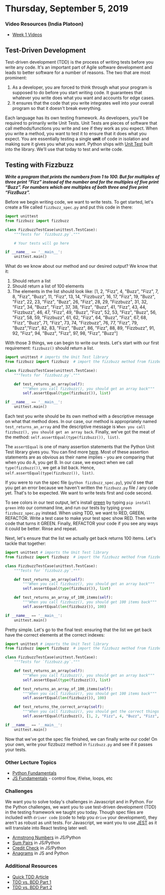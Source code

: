 Thursday, September 5, 2019
======================
### Video Resources (India Platoon)
- [Week 1 Videos](https://www.youtube.com/playlist?list=PLu0CiQ7bzwEQbhg6rzm8h41r4c08KNij0)

## Test-Driven Development
Test-driven development (TDD) is the process of writing tests before you write any code. It's an important part of Agile software development and leads to better software for a number of reasons. The two that are most prominent:
1. As a developer, you are forced to think through what your program is supposed to do before you start writing code. It guarantees that whatever you write does what you want and accounts for edge cases.
2. It ensures that the code that you write integrates well into your overall program so that it doesn't break everything.

Each language has its own testing framework. As developers, you'll be required to primarily write Unit Tests. Unit Tests are pieces of software that call methods/functions you write and see if they work as you expect. When you write a method, you want to test it to ensure that it does what you expect. You are essentially testing a single **unit** of code in isolation and making sure it gives you what you want. Python ships with [Unit Test](https://docs.python.org/3/library/unittest.html) built into the library. We'll use that today to test and write code.

## Testing with Fizzbuzz
**_Write a program that prints the numbers from 1 to 100. But for multiples of three print “Fizz” instead of the number and for the multiples of five print “Buzz”. For numbers which are multiples of both three and five print “FizzBuzz”._**

Before we begin writing code, we want to write tests. To get started, let's create a file called `fizzbuzz_spec.py` and put this code in there:

```python
import unittest
from fizzbuzz import fizzbuzz

class FizzbuzzTestCase(unittest.TestCase):
    """Tests for `fizzbuzz.py`."""

    # Your tests will go here

if __name__ == '__main__':
    unittest.main()
```

What do we know about our method and our desired output? We know that it:
1. Should return a list
2. Should return a list of 100 elements
3. The elements in the list should look like:
  [1, 2, "Fizz", 4, "Buzz", "Fizz", 7, 8, "Fizz", "Buzz", 11, "Fizz", 13, 14, "Fizzbuzz", 16, 17, "Fizz", 19, "Buzz", "Fizz", 22, 23, "Fizz", "Buzz", 26, "Fizz", 28, 29, "Fizzbuzz", 31, 32, "Fizz", 34, "Buzz", "Fizz", 37, 38, "Fizz", "Buzz", 41, "Fizz", 43, 44, "Fizzbuzz", 46, 47, "Fizz", 49, "Buzz", "Fizz", 52, 53, "Fizz", "Buzz", 56, "Fizz", 58, 59, "Fizzbuzz", 61, 62, "Fizz", 64, "Buzz", "Fizz", 67, 68, "Fizz", "Buzz", 71, "Fizz", 73, 74, "Fizzbuzz", 76, 77, "Fizz", 79, "Buzz","Fizz", 82, 83, "Fizz", "Buzz", 86, "Fizz", 88, 89, "Fizzbuzz", 91, 92, "Fizz", 94, "Buzz", "Fizz", 97, 98, "Fizz", "Buzz"]

With those 3 things, we can begin to write our tests. Let's start with our first requirement: `fizzbuzz()` should return a list.

```python
import unittest # imports the Unit Test library
from fizzbuzz import fizzbuzz  # import the fizzbuzz method from fizzbuzz.py

class FizzbuzzTestCase(unittest.TestCase):
    """Tests for `fizzbuzz.py`."""

    def test_returns_an_array(self):
        """When you call fizzbuzz(), you should get an array back"""
        self.assertEqual(type(fizzbuzz()), list)

if __name__ == '__main__':
    unittest.main()
```

Each test you write should be its own method with a descriptive message on what that method does. In our case, our method is appropriately named `test_returns_an_array` and the descriptive message is `When you call fizzbuzz(), you should get an array back`. Finally, we've got the meat of the method: `self.assertEqual(type(fizzbuzz()), list)`.

The `assertEqual` is one of many assertion statements that the Python Unit Test library gives you. You can find more [here](https://docs.python.org/3/library/unittest.html#assert-methods). Most of these assertion statements are as obvious as their name implies - you are comparing that when you do A, you get B. In our case, we expect when we call `type(fizzbuzz())`, we get a list back. Hence, `self.assertEqual(type(fizzbuzz()), list)`.

If you were to run the spec file (`python fizzbuzz_spec.py`), you'd see that you get an error because we haven't written the `fizzbuzz.py` file / any code yet. That's to be expected. We want to write tests first and code second.

To see colors in our test output, let's install [green](https://github.com/CleanCut/green) by typing `pip install green` into our command line, and run our tests by typing `green fizzbuzz_spec.py` instead. When using TDD, we want to RED, GREEN, REFACTOR. Write a test case to make your test spec show RED. Then write code that turns it GREEN. Finally, REFACTOR your code if you see any ways it could be better. Rinse and repeat.

Next, let's ensure that the list we actually get back returns 100 items. Let's tackle that together:

```python
import unittest # imports the Unit Test library
from fizzbuzz import fizzbuzz  # import the fizzbuzz method from fizzbuzz.py

class FizzbuzzTestCase(unittest.TestCase):
    """Tests for `fizzbuzz.py`."""

    def test_returns_an_array(self):
        """When you call fizzbuzz(), you should get an array back"""
        self.assertEqual(type(fizzbuzz()), list)

    def test_returns_an_array_of_100_items(self):
        """When you call fizzbuzz(), you should get 100 items back"""
        self.assertEqual(len(fizzbuzz()), 100)

if __name__ == '__main__':
    unittest.main()
```

Pretty simple. Let's go to the final test: ensuring that the list we get back have the correct elements at the correct indexes:

```python
import unittest # imports the Unit Test library
from fizzbuzz import fizzbuzz  # import the fizzbuzz method from fizzbuzz.py

class FizzbuzzTestCase(unittest.TestCase):
    """Tests for `fizzbuzz.py`."""

    def test_returns_an_array(self):
        """When you call fizzbuzz(), you should get an array back"""
        self.assertEqual(type(fizzbuzz()), list)

    def test_returns_an_array_of_100_items(self):
        """When you call fizzbuzz(), you should get 100 items back"""
        self.assertEqual(len(fizzbuzz()), 100)

    def test_returns_the_correct_array(self):
        """When you call fizzbuzz(), you should get the correct things back"""
        self.assertEqual(fizzbuzz(), [1, 2, "Fizz", 4, "Buzz", "Fizz", 7, 8, "Fizz", "Buzz", 11, "Fizz", 13, 14, "Fizzbuzz", 16, 17, "Fizz", 19, "Buzz", "Fizz", 22, 23, "Fizz", "Buzz", 26, "Fizz", 28, 29, "Fizzbuzz", 31, 32, "Fizz", 34, "Buzz", "Fizz", 37, 38, "Fizz", "Buzz", 41, "Fizz", 43, 44, "Fizzbuzz", 46, 47, "Fizz", 49, "Buzz", "Fizz", 52, 53, "Fizz", "Buzz", 56, "Fizz", 58, 59, "Fizzbuzz", 61, 62, "Fizz", 64, "Buzz", "Fizz", 67, 68, "Fizz", "Buzz", 71, "Fizz", 73, 74, "Fizzbuzz", 76, 77, "Fizz", 79, "Buzz","Fizz", 82, 83, "Fizz", "Buzz", 86, "Fizz", 88, 89, "Fizzbuzz", 91, 92, "Fizz", 94, "Buzz", "Fizz", 97, 98, "Fizz", "Buzz"])

if __name__ == '__main__':
    unittest.main()
```

Now that we've got the spec file finished, we can finally write our code! On your own, write your fizzbuzz method in `fizzbuzz.py` and see if it passes your tests.

### Other Lecture Topics
* [Python Fundamentals](https://github.com/kiloplatoon/curriculum/blob/master/week-01/lecture-materials/python_fundamentals.md)
* [JS Fundamentals](https://github.com/kiloplatoon/curriculum/blob/master/week-01/lecture-materials/javascript_control_flow.pdf) - control flow, if/else, loops, etc

### Challenges
We want you to solve today's challenges in Javascript and in Python. For the Python challenges, we want you to use test-driven development (TDD) in the testing framework we taught you today. Though spec files are included with `driver code` (code to help you `drive` your development), they aren't as robust as unit tests. For Javascript, we want you to use [JEST](https://jestjs.io/docs/en/getting-started.html) as it will translate into React testing later well.

* [Armstrong Numbers](https://github.com/kiloplatoon/armstrong) in JS/Python
* [Sum Pairs](https://github.com/kiloplatoon/sum-pairs) in JS/Python
* [Credit Check](https://github.com/kiloplatoon/credit-check) in JS/Python
* [Anagrams](https://github.com/kiloplatoon/anagrams) in JS and Python

### Additional Resources
* [Quick TDD Article](https://quickleft.com/blog/use-test-driven-development-tdd/)
* [TDD vs. BDD Part 1](https://www.toptal.com/freelance/your-boss-won-t-appreciate-tdd-try-bdd)
* [TDD vs. BDD Part 2](http://joshldavis.com/2013/05/27/difference-between-tdd-and-bdd/)


